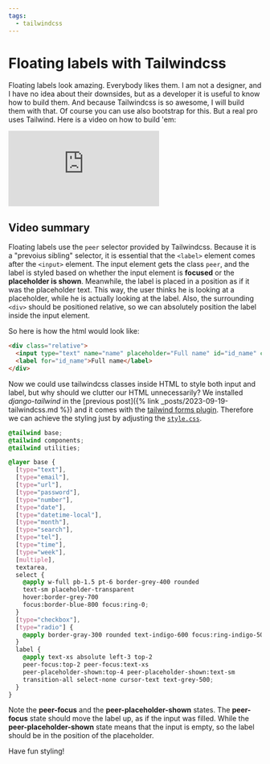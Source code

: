 ```yaml
---
tags:
  - tailwindcss
---
```


# Floating labels with Tailwindcss

Floating labels look amazing. Everybody likes them.
I am not a designer, and I have no idea about their downsides, but as a developer it is useful to know how to build them.
And because Tailwindcss is so awesome, I will build them with that.
Of course you can use also bootstrap for this.
But a real pro uses Tailwind.
Here is a video on how to build 'em:

<iframe class="youtube-iframe" src="https://www.youtube.com/embed/nJzKi6oIvBA?si=i40zgq_8FSO14cNv" title="YouTube video player" frameborder="0" allow="accelerometer; autoplay; clipboard-write; encrypted-media; gyroscope; picture-in-picture; web-share" allowfullscreen></iframe>

## Video summary

Floating labels use the `peer` selector provided by Tailwindcss.
Because it is a "prevoius sibling" selector, it is essential that the `<label>` element comes after the `<input>` element.
The input element gets the class `peer`, and the label is styled based on whether the input element is **focused** or the **placeholder is shown**. Meanwhile, the label is placed in a position as if it was the placeholder text.
This way, the user thinks he is looking at a placeholder, while he is actually looking at the label.
Also, the surrounding `<div>` should be positioned relative, so we can absolutely position the label inside the input element.

So here is how the html would look like:

```html
<div class="relative">
  <input type="text" name="name" placeholder="Full name" id="id_name" class="peer">
  <label for="id_name">Full name</label>
</div>
```

Now we could use tailwindcss classes inside HTML to style both input and label, but why should we clutter our HTML unnecessarily?
We installed *django-tailwind* in the [previous post]({% link _posts/2023-09-19-tailwindcss.md %}) and it comes with the [tailwind forms plugin](https://v1.tailwindcss.com/components/forms).
Therefore we can achieve the styling just by adjusting the [`style.css`](https://tailwindcss.com/docs/adding-custom-styles).

```css
@tailwind base;
@tailwind components;
@tailwind utilities;

@layer base {
  [type="text"],
  [type="email"],
  [type="url"],
  [type="password"],
  [type="number"],
  [type="date"],
  [type="datetime-local"],
  [type="month"],
  [type="search"],
  [type="tel"],
  [type="time"],
  [type="week"],
  [multiple],
  textarea,
  select {
    @apply w-full pb-1.5 pt-6 border-grey-400 rounded
    text-sm placeholder-transparent
    hover:border-grey-700
    focus:border-blue-800 focus:ring-0;
  }
  [type="checkbox"],
  [type="radio"] {
    @apply border-gray-300 rounded text-indigo-600 focus:ring-indigo-500;
  }
  label {
    @apply text-xs absolute left-3 top-2
    peer-focus:top-2 peer-focus:text-xs
    peer-placeholder-shown:top-4 peer-placeholder-shown:text-sm
    transition-all select-none cursor-text text-grey-500;
  }
}
```

Note the **peer-focus** and the **peer-placeholder-shown** states.
The **peer-focus** state should move the label up, as if the input was filled.
While the **peer-placeholder-shown** state means that the input is empty, so the label should be in the position of the placeholder.

Have fun styling!
